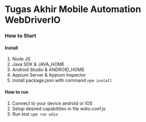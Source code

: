 # Tugas Akhir Mobile Automation WebDriverIO 
### How to Start

#### Install

1. Node JS
2. Java SDK & JAVA_HOME
3. Android Studio & ANDROID_HOME
4. Appium Server & Appium Inspector
5. Install package.json with command
  `npm install`
  
#### How to run
1. Connect to your device android or IOS
2. Setup desired capabilities in file wdio.conf.js
3. Run test
  `npm run wdio`
